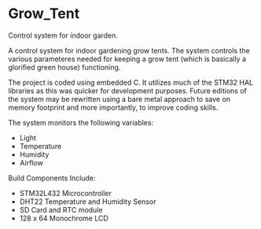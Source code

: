 # Grow_Tent
Control system for indoor garden.

A control system for indoor gardening grow tents. The system controls the various parameteres needed for keeping a grow tent (which is basically a glorified green house) 
functioning.

The project is coded using embedded C. It utilizes much of the STM32 HAL libraries as this was quicker for development purposes. Future editions of the system may be rewritten using a bare metal approach to save on memory footprint and more importantly, to improve coding skills.

The system monitors the following variables:
- Light
- Temperature
- Humidity
- Airflow

Build Components Include:
- STM32L432 Microcontroller
- DHT22 Temperature and Humidity Sensor
- SD Card and RTC module
- 128 x 64 Monochrome LCD

